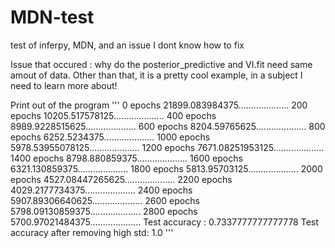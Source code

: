 # MDN-test
test of inferpy, MDN, and an issue I dont know how to fix

Issue that occured : why do the posterior_predictive and VI.fit need same amout of data. 
Other than that, it is a pretty cool example, in a subject I need to learn more about!

Print out of the program
'''
0 epochs        21899.083984375....................
 200 epochs      10205.517578125....................
 400 epochs      8989.9228515625....................
 600 epochs      8204.59765625....................
 800 epochs      6252.5234375....................
 1000 epochs     5978.53955078125....................
 1200 epochs     7671.08251953125....................
 1400 epochs     8798.880859375....................
 1600 epochs     6321.130859375....................
 1800 epochs     5813.95703125....................
 2000 epochs     4527.08447265625....................
 2200 epochs     4029.2177734375....................
 2400 epochs     5907.89306640625....................
 2600 epochs     5798.09130859375....................
 2800 epochs     5700.97021484375....................
 Test accuracy :  0.7337777777777778
 Test accuracy after removing high std:  1.0
 '''
